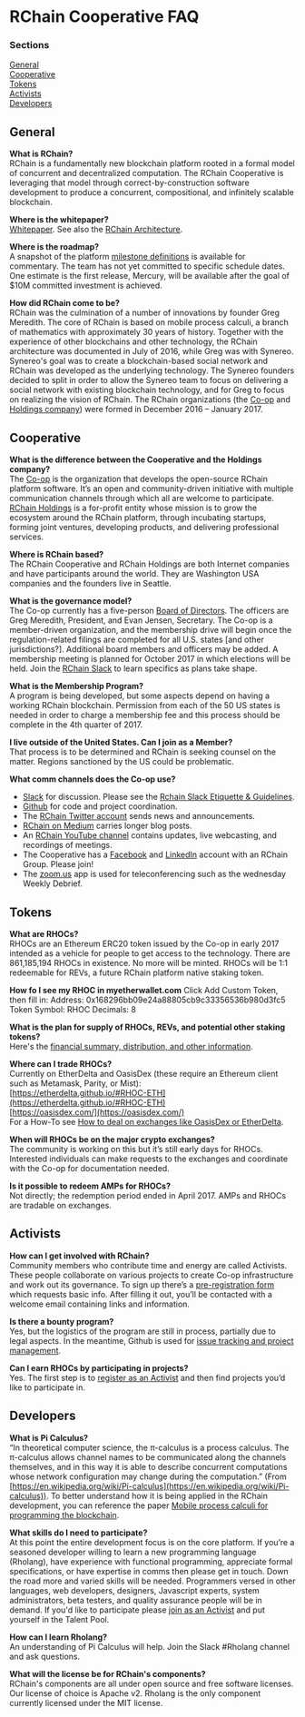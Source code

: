 # RChain Cooperative FAQ

### Sections

[General](#general)  
[Cooperative](#cooperative)  
[Tokens](#tokens)  
[Activists](#activists)  
[Developers](#developers)  

## General

**What is RChain?**  
RChain is a fundamentally new blockchain platform rooted in a formal model of concurrent and decentralized computation. The RChain Cooperative is leveraging that model through correct-by-construction software development to produce a concurrent, compositional, and infinitely scalable blockchain.

**Where is the whitepaper?**  
[Whitepaper](http://docs.google.com/gview?url=https://github.com/rchain/reference/raw/master/docs/RChainWhitepaper.pdf).
See also the [RChain Architecture](http://rchain-architecture.readthedocs.io).

**Where is the roadmap?**  
A snapshot of the platform [milestone definitions](https://docs.google.com/spreadsheets/d/1_cPts5BdoZVmbikDGUhkgkdQvkeXbP6aKNI31O0BV3E/edit?usp=sharing) is available for commentary. The team has not yet committed to specific schedule dates. One estimate is the first release, Mercury, will be available after the goal of $10M committed investment is achieved.

**How did RChain come to be?**  
RChain was the culmination of a number of innovations by founder Greg Meredith. The core of RChain is based on mobile process calculi, a branch of mathematics with approximately 30 years of history. Together with the experience of other blockchains and other technology, the RChain architecture was documented in July of 2016, while Greg was with Synereo. Synereo's goal was to create a blockchain-based social network and RChain was developed as the underlying technology. The Synereo founders decided to split in order to allow the Synereo team to focus on delivering a social network with existing blockchain technology, and for Greg to focus on realizing the vision of RChain. The RChain organizations (the [Co-op](https://www.rchain.coop/) and [Holdings company](https://www.rchain.io)) were formed in December 2016 – January 2017.


## Cooperative

**What is the difference between the Cooperative and the Holdings company?**  
The [Co-op](https://www.rchain.coop) is the organization that develops the open-source RChain platform software. It’s an open and community-driven initiative with multiple communication channels through which all are welcome to participate. [RChain Holdings](http://rchain.io/) is a for-profit entity whose mission is to grow the ecosystem around the RChain platform, through incubating startups, forming joint ventures, developing products, and delivering professional services.

**Where is RChain based?**  
The RChain Cooperative and RChain Holdings are both Internet companies and have participants around the world. They are Washington USA companies and the founders live in Seattle.

**What is the governance model?**  
The Co-op currently has a five-person [Board of Directors](https://www.rchain.coop/coop-information-1#board-of-directors). The officers are Greg Meredith, President, and Evan Jensen, Secretary. The Co-op is a member-driven organization, and the membership drive will begin once the regulation-related filings are completed for all U.S. states [and other jurisdictions?]. Additional board members and officers may be added. A membership meeting is planned for October 2017 in which elections will be held. Join the [RChain Slack](http://slack.rchain.coop) to learn specifics as plans take shape.

**What is the Membership Program?**  
A program is being developed, but some aspects depend on having a working RChain blockchain. Permission from each of the 50 US states is needed in order to charge a membership fee and this process should be complete in the 4th quarter of 2017.

**I live outside of the United States. Can I join as a Member?**  
That process is to be determined and RChain is seeking counsel on the matter. Regions sanctioned by the US could be problematic.

**What comm channels does the Co-op use?**  
- [Slack](http://slack.rchain.coop/) for discussion. Please see the [Rchain Slack Etiquette & Guidelines](RChainSlackEtiquetteGuidelines.md). 
- [Github](https://github.com/rchain/) for code and project coordination.  
- The [RChain Twitter account](https://twitter.com/rchain_coop/) sends news and announcements.  
- [RChain on Medium](https://medium.com/rchain-cooperative) carries longer blog posts.  
- An [RChain YouTube channel](https://www.youtube.com/channel/UCSS3jCffMiz574_q64Ukj_w) contains updates, live webcasting, and recordings of meetings.  
- The Cooperative has a [Facebook](https://www.facebook.com/rchaincooperative/) and [LinkedIn](https://www.linkedin.com/company/24997313/) account with an RChain Group. Please join!  
- The [zoom.us](https://zoom.us/) app is used for teleconferencing such as the wednesday Weekly Debrief.  


## Tokens

**What are RHOCs?**  
RHOCs are an Ethereum ERC20 token issued by the Co-op in early 2017 intended as a vehicle for people to get access to the technology. There are 861,185,194 RHOCs in existence. No more will be minted. RHOCs will be 1:1 redeemable for REVs, a future RChain platform native staking token. 

**How fo I see my RHOC in myetherwallet.com** 
Click Add Custom Token, then fill in: 
Address: 0x168296bb09e24a88805cb9c33356536b980d3fc5
Token Symbol: RHOC
Decimals:  8


**What is the plan for supply of RHOCs, REVs, and potential other staking tokens?**  
Here's the [financial summary, distribution, and other information](https://docs.google.com/document/d/1lCVeO63E-WVosOnBIA2hH416Hs-Z0e1Av9eJWq-L20o/edit?usp=sharing).

**Where can I trade RHOCs?**  
Currently on EtherDelta and OasisDex (these require an Ethereum client such as Metamask, Parity, or Mist):  
[https://etherdelta.github.io/#RHOC-ETH](https://etherdelta.github.io/#RHOC-ETH)  
[https://oasisdex.com/](https://oasisdex.com/)  
For a How-To see [How to deal on exchanges like OasisDex or EtherDelta](/rchain/Members/issues/45).

**When will RHOCs be on the major crypto exchanges?**  
The community is working on this but it’s still early days for RHOCs. Interested individuals can make requests to the exchanges and coordinate with the Co-op for documentation needed.

**Is it possible to redeem AMPs for RHOCs?**  
Not directly; the redemption period ended in April 2017. AMPs and RHOCs are tradable on exchanges.


## Activists

**How can I get involved with RChain?**  
Community members who contribute time and energy are called Activists. These people collaborate on various projects to create Co-op infrastructure and work out its governance. To sign up there’s a [pre-registration form](https://docs.google.com/forms/d/e/1FAIpQLSecwGUVFNx_Xa_Qsw5bxLnaKstPS8kQnfrUGqpuf22rLDteDg/viewform?fbzx=-4415397049662474000) which requests basic info. After filling it out, you’ll be contacted with a welcome email containing links and information.

**Is there a bounty program?**  
Yes, but the logistics of the program are still in process, partially due to legal aspects. In the meantime, Github is used for [issue tracking and project management](https://github.com/rchain/Members/).

**Can I earn RHOCs by participating in projects?**  
Yes. The first step is to [register as an Activist](https://docs.google.com/forms/d/e/1FAIpQLSecwGUVFNx_Xa_Qsw5bxLnaKstPS8kQnfrUGqpuf22rLDteDg/viewform?fbzx=-4415397049662474000) and then find projects you’d like to participate in.


## Developers

**What is Pi Calculus?**  
“In theoretical computer science, the π-calculus is a process calculus. The π-calculus allows channel names to be communicated along the channels themselves, and in this way it is able to describe concurrent computations whose network configuration may change during the computation.” (From [https://en.wikipedia.org/wiki/Pi-calculus](https://en.wikipedia.org/wiki/Pi-calculus)). To better understand how it is being applied in the RChain development, you can reference the paper [Mobile process calculi for programming the blockchain](http://mobile-process-calculi-for-programming-the-new-blockchain.readthedocs.io/en/latest/).

**What skills do I need to participate?**  
At this point the entire development focus is on the core platform. If you’re a seasoned developer willing to learn a new programming language (Rholang), have experience with functional programming, appreciate formal specifications, or have expertise in comms then please get in touch. Down the road more and varied skills will be needed. Programmers versed in other languages, web developers, designers, Javascript experts, system administrators, beta testers, and quality assurance people will be in demand. If you'd like to participate please [join as an Activist](https://docs.google.com/forms/d/e/1FAIpQLSecwGUVFNx_Xa_Qsw5bxLnaKstPS8kQnfrUGqpuf22rLDteDg/viewform?fbzx=-4415397049662474000) and put yourself in the Talent Pool.

**How can I learn Rholang?**  
An understanding of Pi Calculus will help. Join the Slack #Rholang channel and ask questions.

**What will the license be for RChain's components?**  
RChain's components are all under open source and free software licenses. Our license of choice is Apache v2. Rholang is the only component currently licensed under the MIT license.
